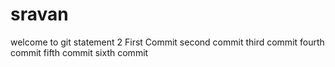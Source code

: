 # sravan
welcome to git
statement 2
First Commit
second commit
third commit
fourth commit
fifth commit
sixth commit

